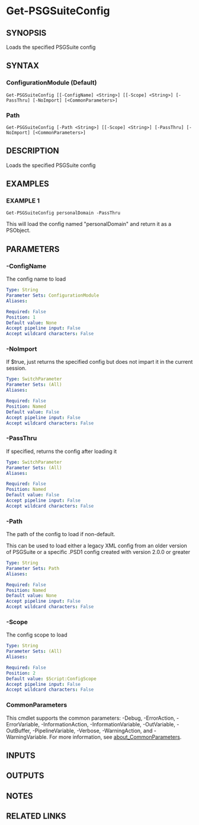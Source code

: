 # Get-PSGSuiteConfig

## SYNOPSIS
Loads the specified PSGSuite config

## SYNTAX

### ConfigurationModule (Default)
```
Get-PSGSuiteConfig [[-ConfigName] <String>] [[-Scope] <String>] [-PassThru] [-NoImport] [<CommonParameters>]
```

### Path
```
Get-PSGSuiteConfig [-Path <String>] [[-Scope] <String>] [-PassThru] [-NoImport] [<CommonParameters>]
```

## DESCRIPTION
Loads the specified PSGSuite config

## EXAMPLES

### EXAMPLE 1
```
Get-PSGSuiteConfig personalDomain -PassThru
```

This will load the config named "personalDomain" and return it as a PSObject.

## PARAMETERS

### -ConfigName
The config name to load

```yaml
Type: String
Parameter Sets: ConfigurationModule
Aliases:

Required: False
Position: 1
Default value: None
Accept pipeline input: False
Accept wildcard characters: False
```

### -NoImport
If $true, just returns the specified config but does not impart it in the current session.

```yaml
Type: SwitchParameter
Parameter Sets: (All)
Aliases:

Required: False
Position: Named
Default value: False
Accept pipeline input: False
Accept wildcard characters: False
```

### -PassThru
If specified, returns the config after loading it

```yaml
Type: SwitchParameter
Parameter Sets: (All)
Aliases:

Required: False
Position: Named
Default value: False
Accept pipeline input: False
Accept wildcard characters: False
```

### -Path
The path of the config to load if non-default.

This can be used to load either a legacy XML config from an older version of PSGSuite or a specific .PSD1 config created with version 2.0.0 or greater

```yaml
Type: String
Parameter Sets: Path
Aliases:

Required: False
Position: Named
Default value: None
Accept pipeline input: False
Accept wildcard characters: False
```

### -Scope
The config scope to load

```yaml
Type: String
Parameter Sets: (All)
Aliases:

Required: False
Position: 2
Default value: $Script:ConfigScope
Accept pipeline input: False
Accept wildcard characters: False
```

### CommonParameters
This cmdlet supports the common parameters: -Debug, -ErrorAction, -ErrorVariable, -InformationAction, -InformationVariable, -OutVariable, -OutBuffer, -PipelineVariable, -Verbose, -WarningAction, and -WarningVariable. For more information, see [about_CommonParameters](http://go.microsoft.com/fwlink/?LinkID=113216).

## INPUTS

## OUTPUTS

## NOTES

## RELATED LINKS
